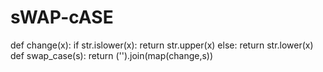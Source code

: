 # sWAP-cASE
def change(x):
    if str.islower(x):
        return str.upper(x)
    else:
        return str.lower(x)
def swap_case(s):
    return ('').join(map(change,s))

